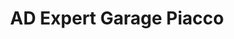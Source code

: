 ---
title: "AD Expert Garage Piacco"
url: /montmorot/ad-expert-garage-piacco/
shop: Autowerkstatt
---